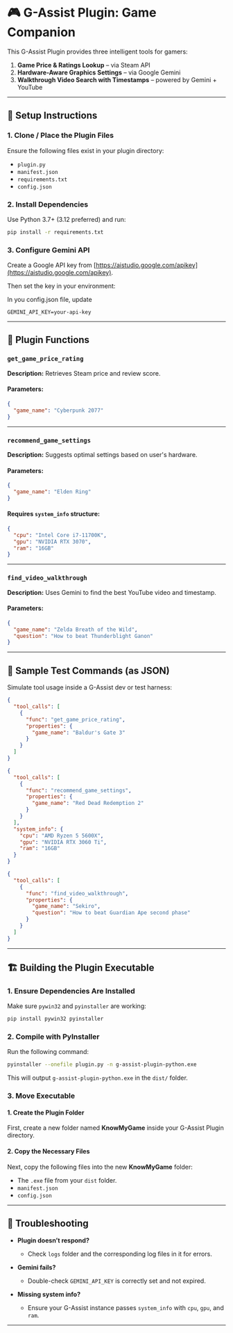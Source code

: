 # 🎮 G-Assist Plugin: Game Companion

This G-Assist Plugin provides three intelligent tools for gamers:
1. **Game Price & Ratings Lookup** – via Steam API
2. **Hardware-Aware Graphics Settings** – via Google Gemini
3. **Walkthrough Video Search with Timestamps** – powered by Gemini + YouTube

---

## 🔧 Setup Instructions

### 1. Clone / Place the Plugin Files
Ensure the following files exist in your plugin directory:
- `plugin.py`
- `manifest.json`
- `requirements.txt`
- `config.json`

### 2. Install Dependencies
Use Python 3.7+ (3.12 preferred) and run:

```bash
pip install -r requirements.txt
```

### 3. Configure Gemini API
Create a Google API key from [https://aistudio.google.com/apikey](https://aistudio.google.com/apikey).

Then set the key in your environment:

In you config.json file, update
```
GEMINI_API_KEY=your-api-key
```

---

## 🚀 Plugin Functions

### `get_game_price_rating`
**Description:** Retrieves Steam price and review score.

#### Parameters:
```json
{
  "game_name": "Cyberpunk 2077"
}
```

---

### `recommend_game_settings`
**Description:** Suggests optimal settings based on user's hardware.

#### Parameters:
```json
{
  "game_name": "Elden Ring"
}
```

#### Requires `system_info` structure:
```json
{
  "cpu": "Intel Core i7-11700K",
  "gpu": "NVIDIA RTX 3070",
  "ram": "16GB"
}
```

---

### `find_video_walkthrough`
**Description:** Uses Gemini to find the best YouTube video and timestamp.

#### Parameters:
```json
{
  "game_name": "Zelda Breath of the Wild",
  "question": "How to beat Thunderblight Ganon"
}
```

---

## 🧪 Sample Test Commands (as JSON)
Simulate tool usage inside a G-Assist dev or test harness:

```json
{
  "tool_calls": [
    {
      "func": "get_game_price_rating",
      "properties": {
        "game_name": "Baldur's Gate 3"
      }
    }
  ]
}
```

```json
{
  "tool_calls": [
    {
      "func": "recommend_game_settings",
      "properties": {
        "game_name": "Red Dead Redemption 2"
      }
    }
  ],
  "system_info": {
    "cpu": "AMD Ryzen 5 5600X",
    "gpu": "NVIDIA RTX 3060 Ti",
    "ram": "16GB"
  }
}
```

```json
{
  "tool_calls": [
    {
      "func": "find_video_walkthrough",
      "properties": {
        "game_name": "Sekiro",
        "question": "How to beat Guardian Ape second phase"
      }
    }
  ]
}
```

---

## 🏗️ Building the Plugin Executable

### 1. Ensure Dependencies Are Installed

Make sure `pywin32` and `pyinstaller` are working:

```bash
pip install pywin32 pyinstaller
```

### 2. Compile with PyInstaller

Run the following command:

```bash
pyinstaller --onefile plugin.py -n g-assist-plugin-python.exe
```

This will output `g-assist-plugin-python.exe` in the `dist/` folder.

### 3. Move Executable

#### **1. Create the Plugin Folder**
First, create a new folder named **KnowMyGame** inside your G-Assist Plugin directory.

#### **2. Copy the Necessary Files**
Next, copy the following files into the new **KnowMyGame** folder:
* The `.exe` file from your `dist` folder.
* `manifest.json`
* `config.json`

---

## 🧠 Troubleshooting

- **Plugin doesn’t respond?**
  - Check `logs` folder and the corresponding log files in it for errors.

- **Gemini fails?**
  - Double-check `GEMINI_API_KEY` is correctly set and not expired.

- **Missing system info?**
  - Ensure your G-Assist instance passes `system_info` with `cpu`, `gpu`, and `ram`.

---